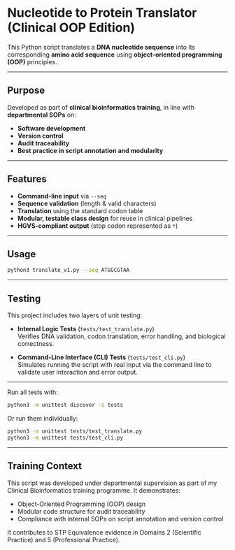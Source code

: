 # Nucleotide to Protein Translator (**Clinical OOP Edition**)

This Python script translates a **DNA nucleotide sequence** into its corresponding **amino acid sequence** using **object-oriented programming (OOP)** principles.

---

## **Purpose**

Developed as part of **clinical bioinformatics training**, in line with **departmental SOPs** on:

- **Software development**
- **Version control**
- **Audit traceability**
- **Best practice in script annotation and modularity**

---

## **Features**

- **Command-line input** via `--seq`
- **Sequence validation** (length & valid characters)
- **Translation** using the standard codon table
- **Modular, testable class design** for reuse in clinical pipelines
- **HGVS-compliant output** (stop codon represented as `*`)

---

## **Usage**

```bash
python3 translate_v1.py --seq ATGGCGTAA
```

---

## Testing

This project includes two layers of unit testing:

- **Internal Logic Tests** (`tests/test_translate.py`)  
  Verifies DNA validation, codon translation, error handling, and biological correctness.

- **Command-Line Interface (CLI) Tests** (`tests/test_cli.py`)  
  Simulates running the script with real input via the command line to validate user interaction and error output.

---

Run all tests with:

```bash
python3 -m unittest discover -s tests
```

Or run them individually:

```bash
python3 -m unittest tests/test_translate.py
python3 -m unittest tests/test_cli.py
```


---

## Training Context

This script was developed under departmental supervision as part of my Clinical Bioinformatics training programme. It demonstrates:

- Object-Oriented Programming (OOP) design
- Modular code structure for audit traceability
- Compliance with internal SOPs on script annotation and version control

It contributes to STP Equivalence evidence in Domains 2 (Scientific Practice) and 5 (Professional Practice).
